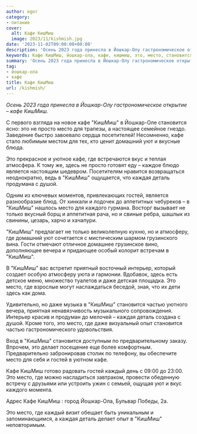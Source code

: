 ```yaml
---
author: egor
category:
- питание
cover:
  alt: Кафе КишМиш
  image: 2023/11/kishmish.jpg
date: '2023-11-02T09:00:00+00:00'
description: 'Осень 2023 года принесла в Йошкар-Олу гастрономическое открытие – кафе КишМиш. С первого взгляда на новое кафе "КишМиш" в Йошкар-Оле становится ясно: это...'
keywords: Кафе КишМиш, йошкар-ола, кафе, кишмиш, это, место, становится, йошкар, уют, каждая, деталь, гостей, просто, домашний, вкус, является, душой
summary: 'Осень 2023 года принесла в Йошкар-Олу гастрономическое открытие – кафе КишМиш. С первого взгляда на новое кафе "КишМиш" в Йошкар-Оле становится ясно: это...'
tag:
- йошкар-ола
- кафе
title: Кафе КишМиш
url: /kishmish/
---
```


_Осень 2023 года принесла в Йошкар-Олу гастрономическое открытие – кафе КишМиш._

С первого взгляда на новое кафе "КишМиш" в Йошкар-Оле становится ясно: это не просто место для трапезы, а настоящее семейное гнездо. Заведение быстро завоевало сердца посетителей! Несомненно, кафе стало любимым местом для тех, кто ценит домашний уют и вкусные блюда.

Это прекрасное и уютное кафе, где встречаются вкус и теплая атмосфера. К тому же, здесь не просто готовят еду – каждое блюдо является настоящим шедевром. Посетителям нравится возвращаться неоднократно, ведь в "КишМиш" ощущается, что каждая деталь продумана с душой.

Одним из ключевых моментов, привлекающих гостей, является разнообразие блюд. От хинкали и лодочек до аппетитных чебуреков – в "КишМиш" нашлось место для каждого гурмана. Восторг вызывает не только вкусный борщ и аппетитная рача, но и свиные ребра, шашлык из свинины, цезарь, харчо и хачапури.

"КишМиш" предлагает не только великолепную кухню, но и атмосферу, где домашний уют сочетается с мистическим шармом грузинского вина. Гости отмечают отличное домашнее грузинское вино, дополняющее вечера и придающее особый колорит встречам в "КишМиш".

В "КишМиш" вас встретит приятный восточный интерьер, который создает особую атмосферу уюта и гармонии. Вдобавок, здесь есть детское меню, множество туалетов и даже детская площадка. Это место, где взрослые могут наслаждаться беседой, зная, что их дети здесь как дома.

Удивительно, но даже музыка в "КишМиш" становится частью уютного вечера, приятная ненавязчивость музыкального сопровождения. Интерьер красив и продуман до мелочей – каждая деталь создана с душой. Кроме того, это место, где даже визуальный опыт становится частью гастрономического удовольствия.

Вход в "КишМиш" становится доступным по предварительному заказу. Впрочем, это делает посещение еще более комфортным. Предварительно забронировав столик по телефону, вы обеспечите место для себя и гостей в уютном кафе.

Кафе КишМиш готово радовать гостей каждый день с 09:00 до 23:00. Это место, где можно насладиться завтраком, провести обеденную встречу с друзьями или устроить ужин с семьей, ощущая уют и вкус каждого момента.

Адрес Кафе КишМиш : город Йошкар-Ола, Бульвар Победы, 2а.

Это место, где каждый визит обещает быть уникальным и запоминающимся, а каждая деталь делает опыт в "КишМиш" неповторимым.